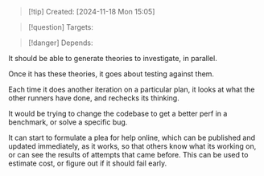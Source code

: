 
>[!tip] Created: [2024-11-18 Mon 15:05]

>[!question] Targets: 

>[!danger] Depends: 

It should be able to generate theories to investigate, in parallel.

Once it has these theories, it goes about testing against them.

Each time it does another iteration on a particular plan, it looks at what the other runners have done, and rechecks its thinking.

It would be trying to change the codebase to get a better perf in a benchmark, or solve a specific bug.

It can start to formulate a plea for help online, which can be published and updated immediately, as it works, so that others know what its working on, or can see the results of attempts that came before.  This can be used to estimate cost, or figure out if it should fail early.